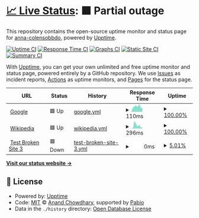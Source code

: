 # [📈 Live Status](https://anna-colensobbdo.github.io/test-status-monitor): <!--live status--> **🟧 Partial outage**

This repository contains the open-source uptime monitor and status page for [anna-colensobbdo](https://anna-colensobbdo.github.io/test-status-monitor), powered by [Upptime](https://github.com/upptime/upptime).

[![Uptime CI](https://github.com/anna-colenso/test-status-monitor/workflows/Uptime%20CI/badge.svg)](https://github.com/anna-colenso/test-status-monitor/actions?query=workflow%3A%22Uptime+CI%22)
[![Response Time CI](https://github.com/anna-colenso/test-status-monitor/workflows/Response%20Time%20CI/badge.svg)](https://github.com/anna-colenso/test-status-monitor/actions?query=workflow%3A%22Response+Time+CI%22)
[![Graphs CI](https://github.com/anna-colenso/test-status-monitor/workflows/Graphs%20CI/badge.svg)](https://github.com/anna-colenso/test-status-monitor/actions?query=workflow%3A%22Graphs+CI%22)
[![Static Site CI](https://github.com/anna-colenso/test-status-monitor/workflows/Static%20Site%20CI/badge.svg)](https://github.com/anna-colenso/test-status-monitor/actions?query=workflow%3A%22Static+Site+CI%22)
[![Summary CI](https://github.com/anna-colenso/test-status-monitor/workflows/Summary%20CI/badge.svg)](https://github.com/anna-colenso/test-status-monitor/actions?query=workflow%3A%22Summary+CI%22)

With [Upptime](https://upptime.js.org), you can get your own unlimited and free uptime monitor and status page, powered entirely by a GitHub repository. We use [Issues](https://github.com/anna-colenso/test-status-monitor/issues) as incident reports, [Actions](https://github.com/anna-colenso/test-status-monitor/actions) as uptime monitors, and [Pages](https://anna-colensobbdo.github.io/test-status-monitor) for the status page.

<!--start: status pages-->
<!-- This summary is generated by Upptime (https://github.com/upptime/upptime) -->
<!-- Do not edit this manually, your changes will be overwritten -->
<!-- prettier-ignore -->
| URL | Status | History | Response Time | Uptime |
| --- | ------ | ------- | ------------- | ------ |
| <img alt="" src="https://icons.duckduckgo.com/ip3/www.google.com.ico" height="13"> [Google](https://www.google.com) | 🟩 Up | [google.yml](https://github.com/anna-colenso/test-status-monitor/commits/HEAD/history/google.yml) | <details><summary><img alt="Response time graph" src="./graphs/google/response-time-week.png" height="20"> 110ms</summary><br><a href="https://anna-colenso.github.io/test-status-monitor/history/google"><img alt="Response time 110" src="https://img.shields.io/endpoint?url=https%3A%2F%2Fraw.githubusercontent.com%2Fanna-colenso%2Ftest-status-monitor%2FHEAD%2Fapi%2Fgoogle%2Fresponse-time.json"></a><br><a href="https://anna-colenso.github.io/test-status-monitor/history/google"><img alt="24-hour response time 110" src="https://img.shields.io/endpoint?url=https%3A%2F%2Fraw.githubusercontent.com%2Fanna-colenso%2Ftest-status-monitor%2FHEAD%2Fapi%2Fgoogle%2Fresponse-time-day.json"></a><br><a href="https://anna-colenso.github.io/test-status-monitor/history/google"><img alt="7-day response time 110" src="https://img.shields.io/endpoint?url=https%3A%2F%2Fraw.githubusercontent.com%2Fanna-colenso%2Ftest-status-monitor%2FHEAD%2Fapi%2Fgoogle%2Fresponse-time-week.json"></a><br><a href="https://anna-colenso.github.io/test-status-monitor/history/google"><img alt="30-day response time 110" src="https://img.shields.io/endpoint?url=https%3A%2F%2Fraw.githubusercontent.com%2Fanna-colenso%2Ftest-status-monitor%2FHEAD%2Fapi%2Fgoogle%2Fresponse-time-month.json"></a><br><a href="https://anna-colenso.github.io/test-status-monitor/history/google"><img alt="1-year response time 110" src="https://img.shields.io/endpoint?url=https%3A%2F%2Fraw.githubusercontent.com%2Fanna-colenso%2Ftest-status-monitor%2FHEAD%2Fapi%2Fgoogle%2Fresponse-time-year.json"></a></details> | <details><summary><a href="https://anna-colenso.github.io/test-status-monitor/history/google">100.00%</a></summary><a href="https://anna-colenso.github.io/test-status-monitor/history/google"><img alt="All-time uptime 100.00%" src="https://img.shields.io/endpoint?url=https%3A%2F%2Fraw.githubusercontent.com%2Fanna-colenso%2Ftest-status-monitor%2FHEAD%2Fapi%2Fgoogle%2Fuptime.json"></a><br><a href="https://anna-colenso.github.io/test-status-monitor/history/google"><img alt="24-hour uptime 100.00%" src="https://img.shields.io/endpoint?url=https%3A%2F%2Fraw.githubusercontent.com%2Fanna-colenso%2Ftest-status-monitor%2FHEAD%2Fapi%2Fgoogle%2Fuptime-day.json"></a><br><a href="https://anna-colenso.github.io/test-status-monitor/history/google"><img alt="7-day uptime 100.00%" src="https://img.shields.io/endpoint?url=https%3A%2F%2Fraw.githubusercontent.com%2Fanna-colenso%2Ftest-status-monitor%2FHEAD%2Fapi%2Fgoogle%2Fuptime-week.json"></a><br><a href="https://anna-colenso.github.io/test-status-monitor/history/google"><img alt="30-day uptime 100.00%" src="https://img.shields.io/endpoint?url=https%3A%2F%2Fraw.githubusercontent.com%2Fanna-colenso%2Ftest-status-monitor%2FHEAD%2Fapi%2Fgoogle%2Fuptime-month.json"></a><br><a href="https://anna-colenso.github.io/test-status-monitor/history/google"><img alt="1-year uptime 100.00%" src="https://img.shields.io/endpoint?url=https%3A%2F%2Fraw.githubusercontent.com%2Fanna-colenso%2Ftest-status-monitor%2FHEAD%2Fapi%2Fgoogle%2Fuptime-year.json"></a></details>
| <img alt="" src="https://icons.duckduckgo.com/ip3/en.wikipedia.org.ico" height="13"> [Wikipedia](https://en.wikipedia.org) | 🟩 Up | [wikipedia.yml](https://github.com/anna-colenso/test-status-monitor/commits/HEAD/history/wikipedia.yml) | <details><summary><img alt="Response time graph" src="./graphs/wikipedia/response-time-week.png" height="20"> 296ms</summary><br><a href="https://anna-colenso.github.io/test-status-monitor/history/wikipedia"><img alt="Response time 296" src="https://img.shields.io/endpoint?url=https%3A%2F%2Fraw.githubusercontent.com%2Fanna-colenso%2Ftest-status-monitor%2FHEAD%2Fapi%2Fwikipedia%2Fresponse-time.json"></a><br><a href="https://anna-colenso.github.io/test-status-monitor/history/wikipedia"><img alt="24-hour response time 296" src="https://img.shields.io/endpoint?url=https%3A%2F%2Fraw.githubusercontent.com%2Fanna-colenso%2Ftest-status-monitor%2FHEAD%2Fapi%2Fwikipedia%2Fresponse-time-day.json"></a><br><a href="https://anna-colenso.github.io/test-status-monitor/history/wikipedia"><img alt="7-day response time 296" src="https://img.shields.io/endpoint?url=https%3A%2F%2Fraw.githubusercontent.com%2Fanna-colenso%2Ftest-status-monitor%2FHEAD%2Fapi%2Fwikipedia%2Fresponse-time-week.json"></a><br><a href="https://anna-colenso.github.io/test-status-monitor/history/wikipedia"><img alt="30-day response time 296" src="https://img.shields.io/endpoint?url=https%3A%2F%2Fraw.githubusercontent.com%2Fanna-colenso%2Ftest-status-monitor%2FHEAD%2Fapi%2Fwikipedia%2Fresponse-time-month.json"></a><br><a href="https://anna-colenso.github.io/test-status-monitor/history/wikipedia"><img alt="1-year response time 296" src="https://img.shields.io/endpoint?url=https%3A%2F%2Fraw.githubusercontent.com%2Fanna-colenso%2Ftest-status-monitor%2FHEAD%2Fapi%2Fwikipedia%2Fresponse-time-year.json"></a></details> | <details><summary><a href="https://anna-colenso.github.io/test-status-monitor/history/wikipedia">100.00%</a></summary><a href="https://anna-colenso.github.io/test-status-monitor/history/wikipedia"><img alt="All-time uptime 100.00%" src="https://img.shields.io/endpoint?url=https%3A%2F%2Fraw.githubusercontent.com%2Fanna-colenso%2Ftest-status-monitor%2FHEAD%2Fapi%2Fwikipedia%2Fuptime.json"></a><br><a href="https://anna-colenso.github.io/test-status-monitor/history/wikipedia"><img alt="24-hour uptime 100.00%" src="https://img.shields.io/endpoint?url=https%3A%2F%2Fraw.githubusercontent.com%2Fanna-colenso%2Ftest-status-monitor%2FHEAD%2Fapi%2Fwikipedia%2Fuptime-day.json"></a><br><a href="https://anna-colenso.github.io/test-status-monitor/history/wikipedia"><img alt="7-day uptime 100.00%" src="https://img.shields.io/endpoint?url=https%3A%2F%2Fraw.githubusercontent.com%2Fanna-colenso%2Ftest-status-monitor%2FHEAD%2Fapi%2Fwikipedia%2Fuptime-week.json"></a><br><a href="https://anna-colenso.github.io/test-status-monitor/history/wikipedia"><img alt="30-day uptime 100.00%" src="https://img.shields.io/endpoint?url=https%3A%2F%2Fraw.githubusercontent.com%2Fanna-colenso%2Ftest-status-monitor%2FHEAD%2Fapi%2Fwikipedia%2Fuptime-month.json"></a><br><a href="https://anna-colenso.github.io/test-status-monitor/history/wikipedia"><img alt="1-year uptime 100.00%" src="https://img.shields.io/endpoint?url=https%3A%2F%2Fraw.githubusercontent.com%2Fanna-colenso%2Ftest-status-monitor%2FHEAD%2Fapi%2Fwikipedia%2Fuptime-year.json"></a></details>
| <img alt="" src="https://icons.duckduckgo.com/ip3/thissitedoesnotexist3.koj.co.ico" height="13"> [Test Broken Site 3](https://thissitedoesnotexist3.koj.co) | 🟥 Down | [test-broken-site-3.yml](https://github.com/anna-colenso/test-status-monitor/commits/HEAD/history/test-broken-site-3.yml) | <details><summary><img alt="Response time graph" src="./graphs/test-broken-site-3/response-time-week.png" height="20"> 0ms</summary><br><a href="https://anna-colenso.github.io/test-status-monitor/history/test-broken-site-3"><img alt="Response time 0" src="https://img.shields.io/endpoint?url=https%3A%2F%2Fraw.githubusercontent.com%2Fanna-colenso%2Ftest-status-monitor%2FHEAD%2Fapi%2Ftest-broken-site-3%2Fresponse-time.json"></a><br><a href="https://anna-colenso.github.io/test-status-monitor/history/test-broken-site-3"><img alt="24-hour response time 0" src="https://img.shields.io/endpoint?url=https%3A%2F%2Fraw.githubusercontent.com%2Fanna-colenso%2Ftest-status-monitor%2FHEAD%2Fapi%2Ftest-broken-site-3%2Fresponse-time-day.json"></a><br><a href="https://anna-colenso.github.io/test-status-monitor/history/test-broken-site-3"><img alt="7-day response time 0" src="https://img.shields.io/endpoint?url=https%3A%2F%2Fraw.githubusercontent.com%2Fanna-colenso%2Ftest-status-monitor%2FHEAD%2Fapi%2Ftest-broken-site-3%2Fresponse-time-week.json"></a><br><a href="https://anna-colenso.github.io/test-status-monitor/history/test-broken-site-3"><img alt="30-day response time 0" src="https://img.shields.io/endpoint?url=https%3A%2F%2Fraw.githubusercontent.com%2Fanna-colenso%2Ftest-status-monitor%2FHEAD%2Fapi%2Ftest-broken-site-3%2Fresponse-time-month.json"></a><br><a href="https://anna-colenso.github.io/test-status-monitor/history/test-broken-site-3"><img alt="1-year response time 0" src="https://img.shields.io/endpoint?url=https%3A%2F%2Fraw.githubusercontent.com%2Fanna-colenso%2Ftest-status-monitor%2FHEAD%2Fapi%2Ftest-broken-site-3%2Fresponse-time-year.json"></a></details> | <details><summary><a href="https://anna-colenso.github.io/test-status-monitor/history/test-broken-site-3">5.01%</a></summary><a href="https://anna-colenso.github.io/test-status-monitor/history/test-broken-site-3"><img alt="All-time uptime 5.01%" src="https://img.shields.io/endpoint?url=https%3A%2F%2Fraw.githubusercontent.com%2Fanna-colenso%2Ftest-status-monitor%2FHEAD%2Fapi%2Ftest-broken-site-3%2Fuptime.json"></a><br><a href="https://anna-colenso.github.io/test-status-monitor/history/test-broken-site-3"><img alt="24-hour uptime 5.01%" src="https://img.shields.io/endpoint?url=https%3A%2F%2Fraw.githubusercontent.com%2Fanna-colenso%2Ftest-status-monitor%2FHEAD%2Fapi%2Ftest-broken-site-3%2Fuptime-day.json"></a><br><a href="https://anna-colenso.github.io/test-status-monitor/history/test-broken-site-3"><img alt="7-day uptime 5.01%" src="https://img.shields.io/endpoint?url=https%3A%2F%2Fraw.githubusercontent.com%2Fanna-colenso%2Ftest-status-monitor%2FHEAD%2Fapi%2Ftest-broken-site-3%2Fuptime-week.json"></a><br><a href="https://anna-colenso.github.io/test-status-monitor/history/test-broken-site-3"><img alt="30-day uptime 5.01%" src="https://img.shields.io/endpoint?url=https%3A%2F%2Fraw.githubusercontent.com%2Fanna-colenso%2Ftest-status-monitor%2FHEAD%2Fapi%2Ftest-broken-site-3%2Fuptime-month.json"></a><br><a href="https://anna-colenso.github.io/test-status-monitor/history/test-broken-site-3"><img alt="1-year uptime 5.01%" src="https://img.shields.io/endpoint?url=https%3A%2F%2Fraw.githubusercontent.com%2Fanna-colenso%2Ftest-status-monitor%2FHEAD%2Fapi%2Ftest-broken-site-3%2Fuptime-year.json"></a></details>

<!--end: status pages-->

[**Visit our status website →**](https://anna-colensobbdo.github.io/test-status-monitor)

## 📄 License

- Powered by: [Upptime](https://github.com/upptime/upptime)
- Code: [MIT](./LICENSE) © [Anand Chowdhary](https://anandchowdhary.com), supported by [Pabio](https://pabio.com)
- Data in the `./history` directory: [Open Database License](https://opendatacommons.org/licenses/odbl/1-0/)
